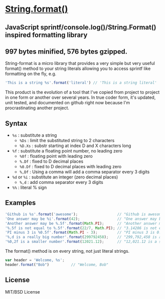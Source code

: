# [String.format()]()
## JavaScript sprintf/console.log()/String.Format() inspired formatting library
## 997 bytes minified, 576 bytes gzipped.

String-format is a micro library that provides a very simple but very useful format() method to your string literals allowing you to access sprintf like formatting on the fly, e.g.

```js
'This is a string %s'.format('literal') // 'This is a string literal'
```

This product is the evolution of a tool that I've copied from project to project in one form or another over several years. In
true coder form, it's updated, unit tested, and documented on github right now because I'm procrastinating another project.

## Syntax

- `%s` : substitute a string
  - `%Ds` : limit the substituted string to 2 characters
  - `%D.Xs` : substr starting at index D and X characters long
- `%f` : substitute a floating point number, no leading zero
  - `%0f` : floating point with leading zero
  - `%.Df` : fixed to D decimal places
  - `%0.Df` : fixed to D decimal places with leading zero
  - `%,Df` : Using a comma will add a comma separator every 3 digits
- `%d` or `%i` : substitute an integer (zero decimal places)
  - `%,d` : add comma separator every 3 digits
- `%%` : literal % sign

## Examples

```javascript
'Github is %s'.format('awesome');                  // "Github is awesome"
'One answer may be %i'.format(42);                 // "One answer may be 42"
'Another answer may be %.5f'.format(Math.PI);      // "Another answer may be 3.14159"
'%.5f is not equal to %.5f'.format(22/7, Math.PI); // "3.14286 is not equal to 3.14159"
'PI minus 3 is %0.5f'.format(Math.PI - 3);         // "PI minus 3 is 0.14159"
'%,d is a really big number'.format(299792458);    // "299,792,458 is a really big number"
'%0,2f is a smaller number'.format(12021.12);      // "12,021.12 is a smaller number"
```

The format() method is on every string, not just literal strings.

```javascript
var header = 'Welcome, %s';
header.format("Bob")          // "Welcome, Bob"
```

## License

MIT/BSD License
